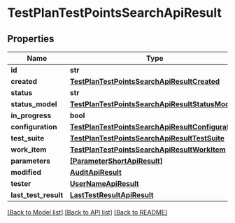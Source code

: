 # TestPlanTestPointsSearchApiResult


## Properties
Name | Type | Description | Notes
------------ | ------------- | ------------- | -------------
**id** | **str** |  | 
**created** | [**TestPlanTestPointsSearchApiResultCreated**](TestPlanTestPointsSearchApiResultCreated.md) |  | 
**status** | **str** |  | 
**status_model** | [**TestPlanTestPointsSearchApiResultStatusModel**](TestPlanTestPointsSearchApiResultStatusModel.md) |  | 
**in_progress** | **bool** |  | 
**configuration** | [**TestPlanTestPointsSearchApiResultConfiguration**](TestPlanTestPointsSearchApiResultConfiguration.md) |  | 
**test_suite** | [**TestPlanTestPointsSearchApiResultTestSuite**](TestPlanTestPointsSearchApiResultTestSuite.md) |  | 
**work_item** | [**TestPlanTestPointsSearchApiResultWorkItem**](TestPlanTestPointsSearchApiResultWorkItem.md) |  | 
**parameters** | [**[ParameterShortApiResult]**](ParameterShortApiResult.md) |  | 
**modified** | [**AuditApiResult**](AuditApiResult.md) |  | [optional] 
**tester** | [**UserNameApiResult**](UserNameApiResult.md) |  | [optional] 
**last_test_result** | [**LastTestResultApiResult**](LastTestResultApiResult.md) |  | [optional] 

[[Back to Model list]](../README.md#documentation-for-models) [[Back to API list]](../README.md#documentation-for-api-endpoints) [[Back to README]](../README.md)


